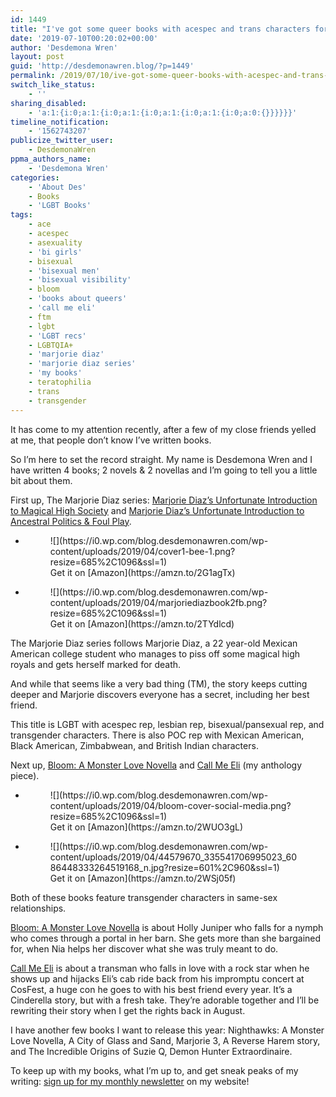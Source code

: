 ```yaml
---
id: 1449
title: "I've got some queer books with acespec and trans characters for y'all."
date: '2019-07-10T00:20:02+00:00'
author: 'Desdemona Wren'
layout: post
guid: 'http://desdemonawren.blog/?p=1449'
permalink: /2019/07/10/ive-got-some-queer-books-with-acespec-and-trans-characters-for-yall/
switch_like_status:
    - ''
sharing_disabled:
    - 'a:1:{i:0;a:1:{i:0;a:1:{i:0;a:1:{i:0;a:1:{i:0;a:0:{}}}}}}'
timeline_notification:
    - '1562743207'
publicize_twitter_user:
    - DesdemonaWren
ppma_authors_name:
    - 'Desdemona Wren'
categories:
    - 'About Des'
    - Books
    - 'LGBT Books'
tags:
    - ace
    - acespec
    - asexuality
    - 'bi girls'
    - bisexual
    - 'bisexual men'
    - 'bisexual visibility'
    - bloom
    - 'books about queers'
    - 'call me eli'
    - ftm
    - lgbt
    - 'LGBT recs'
    - LGBTQIA+
    - 'marjorie diaz'
    - 'marjorie diaz series'
    - 'my books'
    - teratophilia
    - trans
    - transgender
---
```


It has come to my attention recently, after a few of my close friends yelled at me, that people don’t know I’ve written books.

So I’m here to set the record straight. My name is Desdemona Wren and I have written 4 books; 2 novels &amp; 2 novellas and I’m going to tell you a little bit about them.

First up, The Marjorie Diaz series: [Marjorie Diaz’s Unfortunate Introduction to Magical High Society](https://amzn.to/2UooF6g) and [Marjorie Diaz’s Unfortunate Introduction to Ancestral Politics &amp; Foul Play](https://amzn.to/2WVeNOp).

- <figure>![](https://i0.wp.com/blog.desdemonawren.com/wp-content/uploads/2019/04/cover1-bee-1.png?resize=685%2C1096&ssl=1)<figcaption>Get it on [Amazon](https://amzn.to/2G1agTx)</figcaption></figure>
- <figure>![](https://i0.wp.com/blog.desdemonawren.com/wp-content/uploads/2019/04/marjoriediazbook2fb.png?resize=685%2C1096&ssl=1)<figcaption>Get it on [Amazon](https://amzn.to/2TYdlcd)</figcaption></figure>

The Marjorie Diaz series follows Marjorie Diaz, a 22 year-old Mexican American college student who manages to piss off some magical high royals and gets herself marked for death.

And while that seems like a very bad thing (TM), the story keeps cutting deeper and Marjorie discovers everyone has a secret, including her best friend.

This title is LGBT with acespec rep, lesbian rep, bisexual/pansexual rep, and transgender characters. There is also POC rep with Mexican American, Black American, Zimbabwean, and British Indian characters.

Next up, [Bloom: A Monster Love Novella](https://amzn.to/2D2cQYN) and [Call Me Eli](https://amzn.to/2YW74RZ) (my anthology piece).

- <figure>![](https://i0.wp.com/blog.desdemonawren.com/wp-content/uploads/2019/04/bloom-cover-social-media.png?resize=685%2C1096&ssl=1)<figcaption>Get it on [Amazon](https://amzn.to/2WUO3gL)</figcaption></figure>
- <figure>![](https://i0.wp.com/blog.desdemonawren.com/wp-content/uploads/2019/04/44579670_335541706995023_6086448333264519168_n.jpg?resize=601%2C960&ssl=1)<figcaption>Get it on [Amazon](https://amzn.to/2WSj05f)</figcaption></figure>

Both of these books feature transgender characters in same-sex relationships.

[Bloom: A Monster Love Novella](https://www.amazon.com/gp/product/B07B4SLH9S/ref=as_li_qf_asin_il_tl?ie=UTF8&tag=myblog7709-20&creative=9325&linkCode=as2&creativeASIN=B07B4SLH9S&linkId=901dce1d75c4ce5b6f70416a496e6c08) is about Holly Juniper who falls for a nymph who comes through a portal in her barn. She gets more than she bargained for, when Nia helps her discover what she was truly meant to do.

[Call Me Eli](https://www.amazon.com/gp/product/B07JYW83WY/ref=as_li_qf_asin_il_tl?ie=UTF8&tag=myblog7709-20&creative=9325&linkCode=as2&creativeASIN=B07JYW83WY&linkId=bb7a06fa2250b8218ba3dd5e1ba84a32) is about a transman who falls in love with a rock star when he shows up and hijacks Eli’s cab ride back from his impromptu concert at CosFest, a huge con he goes to with his best friend every year. It’s a Cinderella story, but with a fresh take. They’re adorable together and I’ll be rewriting their story when I get the rights back in August.

I have another few books I want to release this year: Nighthawks: A Monster Love Novella, A City of Glass and Sand, Marjorie 3, A Reverse Harem story, and The Incredible Origins of Suzie Q, Demon Hunter Extraordinaire.

To keep up with my books, what I’m up to, and get sneak peaks of my writing: [sign up for my monthly newsletter](https://desdemonawren.com) on my website!